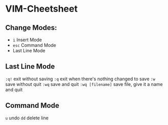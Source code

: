 # VIM-Cheetsheet

## Change  Modes:
* `i` Insert Mode
* `esc` Command Mode
* Last Line Mode

## Last Line Mode
`:q!` exit without saving
`:q` exit when there's nothing changed to save
`:w` save without quit
`:wq` save and quit
`:wq [filename]` save file, give it a name and quit 

## Command Mode
`u` undo
`dd` delete line
